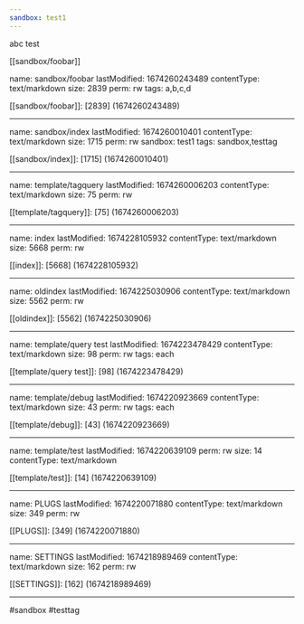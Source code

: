 ```yaml
---
sandbox: test1
---
```


<!-- #use [[template/test]] {"foo":"test"} -->
abc
test
<!-- /use -->


[[sandbox/foobar]]


<!-- #query page order by lastModified desc render [[template/query test]] -->
name: sandbox/foobar lastModified: 1674260243489 contentType: text/markdown size: 2839 perm: rw tags: a,b,c,d


[[sandbox/foobar]]: [2839] (1674260243489)

---

 name: sandbox/index lastModified: 1674260010401 contentType: text/markdown size: 1715 perm: rw sandbox: test1 tags: sandbox,testtag


[[sandbox/index]]: [1715] (1674260010401)

---

 name: template/tagquery lastModified: 1674260006203 contentType: text/markdown size: 75 perm: rw


[[template/tagquery]]: [75] (1674260006203)

---

 name: index lastModified: 1674228105932 contentType: text/markdown size: 5668 perm: rw


[[index]]: [5668] (1674228105932)

---

 name: oldindex lastModified: 1674225030906 contentType: text/markdown size: 5562 perm: rw


[[oldindex]]: [5562] (1674225030906)

---

 name: template/query test lastModified: 1674223478429 contentType: text/markdown size: 98 perm: rw tags: each


[[template/query test]]: [98] (1674223478429)

---

 name: template/debug lastModified: 1674220923669 contentType: text/markdown size: 43 perm: rw tags: each


[[template/debug]]: [43] (1674220923669)

---

 name: template/test lastModified: 1674220639109 perm: rw size: 14 contentType: text/markdown


[[template/test]]: [14] (1674220639109)

---

 name: PLUGS lastModified: 1674220071880 contentType: text/markdown size: 349 perm: rw


[[PLUGS]]: [349] (1674220071880)

---

 name: SETTINGS lastModified: 1674218989469 contentType: text/markdown size: 162 perm: rw


[[SETTINGS]]: [162] (1674218989469)

---
<!-- /query -->


#sandbox #testtag
